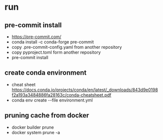 # run

## pre-commit install
- https://pre-commit.com/
- conda install -c conda-forge pre-commit
- copy .pre-commit-config.yaml from another repository
- copy pyproject.toml form another repository
- pre-commit install

## create conda environment
- cheat sheet https://docs.conda.io/projects/conda/en/latest/_downloads/843d9e0198f2a193a3484886fa28163c/conda-cheatsheet.pdf
- conda env create --file environment.yml

## pruning cache from docker
- docker builder prune
- docker system prune -a

